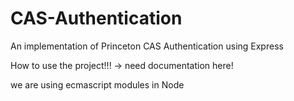 # CAS-Authentication
An implementation of Princeton CAS Authentication using Express


How to use the project!!! -> need documentation here!

we are using ecmascript modules in Node